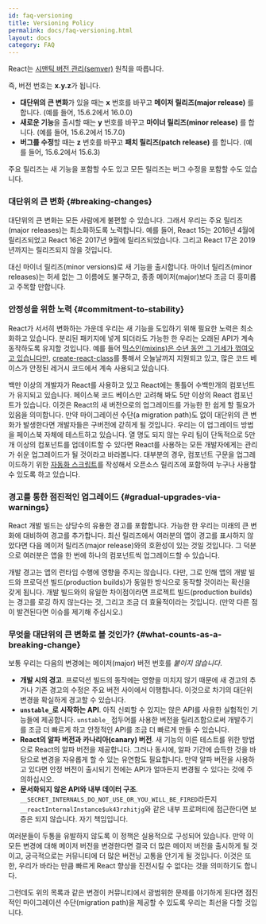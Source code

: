 ```yaml
---
id: faq-versioning
title: Versioning Policy
permalink: docs/faq-versioning.html
layout: docs
category: FAQ
---
```


React는 [시맨틱 버전 관리(semver)](https://semver.org/) 원칙을 따릅니다. 

즉, 버전 번호는 **x.y.z**가 됩니다.

* **대단위의 큰 변화**가 있을 때는 **x** 번호를 바꾸고 **메이저 릴리즈(major release)** 를 합니다.  (예를 들어, 15.6.2에서 16.0.0)
* **새로운 기능**을 출시할 때는 **y** 번호를 바꾸고 **마이너 릴리즈(minor release)** 를 합니다. (예를 들어, 15.6.2에서 15.7.0)
* **버그를 수정**할 때는 **z** 번호를 바꾸고 **패치 릴리즈(patch release)** 를 합니다. (예를 들어, 15.6.2에서 15.6.3)

주요 릴리즈는 새 기능을 포함할 수도 있고 모든 릴리즈는 버그 수정을 포함할 수도 있습니다.

### 대단위의 큰 변화 {#breaking-changes}

대단위의 큰 변화는 모든 사람에게 불편할 수 있습니다. 그래서 우리는 주요 릴리즈(major releases)는 최소화하도록 노력합니다. 예를 들어, React 15는 2016년 4월에 릴리즈되었고 React 16은 2017년 9월에 릴리즈되었습니다. 그리고 React 17은 2019년까지는 릴리즈되지 않을 것입니다.

대신 마이너 릴리즈(minor versions)로 새 기능을 출시합니다. 마이너 릴리즈(minor releases)는 허세 없는 그 이름에도 불구하고, 종종 메이저(major)보다 조금 더 흥미롭고 주목할 만합니다.

### 안정성을 위한 노력 {#commitment-to-stability}

React가 서서히 변화하는 가운데 우리는 새 기능을 도입하기 위해 필요한 노력은 최소화하고 있습니다. 분리된 패키지에 넣게 되더라도 가능한 한 우리는 오래된 API가 계속 동작하도록 유지할 것입니다. 예를 들어 [믹스인(mixins)은 수년 동안 그 기세가 꺾여오고 있습니다만](/blog/2016/07/13/mixins-considered-harmful.html), [create-react-class](/docs/react-without-es6.html#mixins)를 통해서 오늘날까지 지원되고 있고, 많은 코드 베이스가 안정된 레거시 코드에서 계속 사용되고 있습니다. 

백만 이상의 개발자가 React를 사용하고 있고 React에는 통틀어 수백만개의 컴포넌트가 유지되고 있습니다. 페이스북 코드 베이스만 고려해 봐도 5만 이상의 React 컴포넌트가 있습니다. 이것은 React의 새 버전으로의 업그레이드를 가능한 한 쉽게 할 필요가 있음을 의미합니다. 만약 마이그레이션 수단(a migration path)도 없이 대단위의 큰 변화가 발생한다면 개발자들은 구버전에 갇히게 될 것입니다. 우리는 이 업그레이드 방법을 페이스북 자체에 테스트하고 있습니다. 열 명도 되지 않는 우리 팀이 단독적으로 5만 개 이상의 컴포넌트를 업데이트할 수 있다면 React를 사용하는 모든 개발자에게는 관리가 쉬운 업그레이드가 될 것이라고 바라봅니다. 대부분의 경우, 컴포넌트 구문을 업그레이드하기 위한 [자동화 스크립트](https://github.com/reactjs/react-codemod)를 작성해서 오픈소스 릴리즈에 포함하여 누구나 사용할 수 있도록 하고 있습니다.

### 경고를 통한 점진적인 업그레이드 {#gradual-upgrades-via-warnings}

React 개발 빌드는 상당수의 유용한 경고를 포함합니다. 가능한 한 우리는 미래의 큰 변화에 대비하여 경고를 추가합니다. 최신 릴리즈에서 여러분의 앱이 경고를 표시하지 않았다면 다음 메이저 릴리즈(major release)와의 호환성이 있는 것일 것입니다. 그 덕분으로 여러분은 앱을 한 번에 하나의 컴포넌트씩 업그레이드할 수 있습니다.

개발 경고는 앱의 런타임 수행에 영향을 주지는 않습니다. 다만, 그로 인해 앱의 개발 빌드와 프로덕션 빌드(production builds)가 동일한 방식으로 동작할 것이라는 확신을 갖게 됩니다. 개발 빌드와의 유일한 차이점이라면 프로젝트 빌드(production builds)는 경고를 로깅 하지 않는다는 것, 그리고 조금 더 효율적이라는 것입니다. (만약 다른 점이 발견된다면 이슈를 제기해 주십시오.)
 
### 무엇을 대단위의 큰 변화로 볼 것인가? {#what-counts-as-a-breaking-change}

보통 우리는 다음의 변경에는 메이저(major) 버전 번호를 *붙이지 않습니다*.  

* **개발 시의 경고**. 프로덕션 빌드의 동작에는 영향을 미치지 않기 때문에 새 경고의 추가나 기존 경고의 수정은 주요 버전 사이에서 이행합니다. 이것으로 차기의 대단위 변경을 확실하게 경고할 수 있습니다. 
* **`unstable_`로 시작하는 API**. 아직 신뢰할 수 있지는 않은 API를 사용한 실험적인 기능들에 제공합니다. `unstable_` 접두어를 사용한 버전을 릴리즈함으로써 개발주기를 조금 더 빠르게 하고 안정적인 API를 조금 더 빠르게 만들 수 있습니다.
* **React의 알파 버전과 카나리아(canary) 버전**. 새 기능의 이른 테스트를 위한 방법으로 React의 알파 버전을 제공합니다. 그러나 동시에, 알파 기간에 습득한 것을 바탕으로 변경을 자유롭게 할 수 있는 유연함도 필요합니다. 만약 알파 버전을 사용하고 있다면 안정 버전이 출시되기 전에는 API가 얼마든지 변경될 수 있다는 것에 주의하십시오.
* **문서화되지 않은 API와 내부 데이터 구조**. `__SECRET_INTERNALS_DO_NOT_USE_OR_YOU_WILL_BE_FIRED`라든지 `__reactInternalInstance$uk43rzhitjg`와 같은 내부 프로퍼티에 접근한다면 보증은 되지 않습니다. 자기 책임입니다.

여러분들이 두통을 유발하지 않도록 이 정책은 실용적으로 구성되어 있습니다. 만약 이 모든 변경에 대해 메이저 버전을 변경한다면 결국 더 많은 메이저 버전을 출시하게 될 것이고, 궁극적으로는 커뮤니티에 더 많은 버전닝 고통을 안기게 될 것입니다. 이것은 또한, 우리가 바라는 만큼 빠르게 React 향상을 진전시킬 수 없다는 것을 의미하기도 합니다. 

그런데도 위의 목록과 같은 변경이 커뮤니티에서 광범위한 문제를 야기하게 된다면 점진적인 마이그레이션 수단(migration path)을 제공할 수 있도록 우리는 최선을 다할 것입니다.
